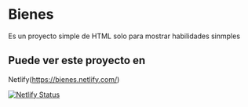 # Bienes

Es un proyecto simple de HTML solo para mostrar habilidades sinmples

## Puede ver este proyecto en

Netlify(https://bienes.netlify.com/)

[![Netlify Status](https://api.netlify.com/api/v1/badges/2d256eae-0b95-438a-add1-4d00a5e5387a/deploy-status)](https://app.netlify.com/sites/bienes/deploys)